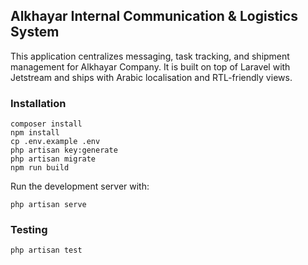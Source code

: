 ## Alkhayar Internal Communication & Logistics System

This application centralizes messaging, task tracking, and shipment management for Alkhayar Company. It is built on top of Laravel with Jetstream and ships with Arabic localisation and RTL-friendly views.

### Installation

```
composer install
npm install
cp .env.example .env
php artisan key:generate
php artisan migrate
npm run build
```

Run the development server with:

```
php artisan serve
```

### Testing

```
php artisan test
```
